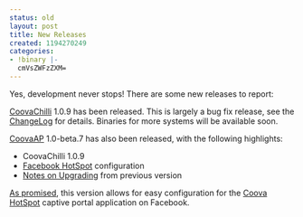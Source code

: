 ```yaml
---
status: old
layout: post
title: New Releases
created: 1194270249
categories:
- !binary |-
  cmVsZWFzZXM=
---
```

Yes, development never stops! There are some new releases to report:

<a href="/CoovaChilli">CoovaChilli</a> 1.0.9 has been released. This is largely a bug fix release, see the <a href="/CoovaChilli/ChangeLog">ChangeLog</a> for details. Binaries for more systems will be available soon.

<a href="/CoovaAP">CoovaAP</a> 1.0-beta.7 has also been released, with the following highlights:
<ul>
	<li>CoovaChilli 1.0.9</li>
	<li><a href="/CoovaAP/Facebook">Facebook HotSpot</a> configuration</li>
	<li><a href="/CoovaAP/Upgrading">Notes on Upgrading</a> from previous version</li>
</ul>
<a href="/node/76">As promised</a>, this version allows for easy configuration for the <a href="http://www.facebook.com/apps/application.php?id=7108185615">Coova HotSpot</a> captive portal application on Facebook.

